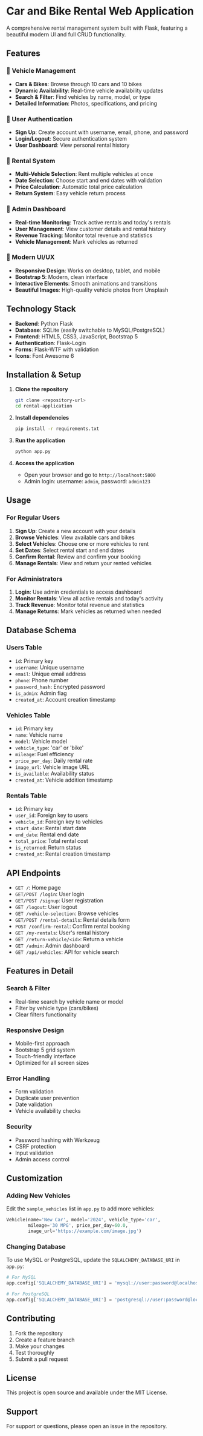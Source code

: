 # Car and Bike Rental Web Application

A comprehensive rental management system built with Flask, featuring a beautiful modern UI and full CRUD functionality.

## Features

### 🚗 Vehicle Management
- **Cars & Bikes**: Browse through 10 cars and 10 bikes
- **Dynamic Availability**: Real-time vehicle availability updates
- **Search & Filter**: Find vehicles by name, model, or type
- **Detailed Information**: Photos, specifications, and pricing

### 👤 User Authentication
- **Sign Up**: Create account with username, email, phone, and password
- **Login/Logout**: Secure authentication system
- **User Dashboard**: View personal rental history

### 📅 Rental System
- **Multi-Vehicle Selection**: Rent multiple vehicles at once
- **Date Selection**: Choose start and end dates with validation
- **Price Calculation**: Automatic total price calculation
- **Return System**: Easy vehicle return process

### 🔧 Admin Dashboard
- **Real-time Monitoring**: Track active rentals and today's rentals
- **User Management**: View customer details and rental history
- **Revenue Tracking**: Monitor total revenue and statistics
- **Vehicle Management**: Mark vehicles as returned

### 🎨 Modern UI/UX
- **Responsive Design**: Works on desktop, tablet, and mobile
- **Bootstrap 5**: Modern, clean interface
- **Interactive Elements**: Smooth animations and transitions
- **Beautiful Images**: High-quality vehicle photos from Unsplash

## Technology Stack

- **Backend**: Python Flask
- **Database**: SQLite (easily switchable to MySQL/PostgreSQL)
- **Frontend**: HTML5, CSS3, JavaScript, Bootstrap 5
- **Authentication**: Flask-Login
- **Forms**: Flask-WTF with validation
- **Icons**: Font Awesome 6

## Installation & Setup

1. **Clone the repository**
   ```bash
   git clone <repository-url>
   cd rental-application
   ```

2. **Install dependencies**
   ```bash
   pip install -r requirements.txt
   ```

3. **Run the application**
   ```bash
   python app.py
   ```

4. **Access the application**
   - Open your browser and go to `http://localhost:5000`
   - Admin login: username: `admin`, password: `admin123`

## Usage

### For Regular Users
1. **Sign Up**: Create a new account with your details
2. **Browse Vehicles**: View available cars and bikes
3. **Select Vehicles**: Choose one or more vehicles to rent
4. **Set Dates**: Select rental start and end dates
5. **Confirm Rental**: Review and confirm your booking
6. **Manage Rentals**: View and return your rented vehicles

### For Administrators
1. **Login**: Use admin credentials to access dashboard
2. **Monitor Rentals**: View all active rentals and today's activity
3. **Track Revenue**: Monitor total revenue and statistics
4. **Manage Returns**: Mark vehicles as returned when needed

## Database Schema

### Users Table
- `id`: Primary key
- `username`: Unique username
- `email`: Unique email address
- `phone`: Phone number
- `password_hash`: Encrypted password
- `is_admin`: Admin flag
- `created_at`: Account creation timestamp

### Vehicles Table
- `id`: Primary key
- `name`: Vehicle name
- `model`: Vehicle model
- `vehicle_type`: 'car' or 'bike'
- `mileage`: Fuel efficiency
- `price_per_day`: Daily rental rate
- `image_url`: Vehicle image URL
- `is_available`: Availability status
- `created_at`: Vehicle addition timestamp

### Rentals Table
- `id`: Primary key
- `user_id`: Foreign key to users
- `vehicle_id`: Foreign key to vehicles
- `start_date`: Rental start date
- `end_date`: Rental end date
- `total_price`: Total rental cost
- `is_returned`: Return status
- `created_at`: Rental creation timestamp

## API Endpoints

- `GET /`: Home page
- `GET/POST /login`: User login
- `GET/POST /signup`: User registration
- `GET /logout`: User logout
- `GET /vehicle-selection`: Browse vehicles
- `GET/POST /rental-details`: Rental details form
- `POST /confirm-rental`: Confirm rental booking
- `GET /my-rentals`: User's rental history
- `GET /return-vehicle/<id>`: Return a vehicle
- `GET /admin`: Admin dashboard
- `GET /api/vehicles`: API for vehicle search

## Features in Detail

### Search & Filter
- Real-time search by vehicle name or model
- Filter by vehicle type (cars/bikes)
- Clear filters functionality

### Responsive Design
- Mobile-first approach
- Bootstrap 5 grid system
- Touch-friendly interface
- Optimized for all screen sizes

### Error Handling
- Form validation
- Duplicate user prevention
- Date validation
- Vehicle availability checks

### Security
- Password hashing with Werkzeug
- CSRF protection
- Input validation
- Admin access control

## Customization

### Adding New Vehicles
Edit the `sample_vehicles` list in `app.py` to add more vehicles:

```python
Vehicle(name='New Car', model='2024', vehicle_type='car', 
        mileage='30 MPG', price_per_day=60.0, 
        image_url='https://example.com/image.jpg')
```

### Changing Database
To use MySQL or PostgreSQL, update the `SQLALCHEMY_DATABASE_URI` in `app.py`:

```python
# For MySQL
app.config['SQLALCHEMY_DATABASE_URI'] = 'mysql://user:password@localhost/rental_db'

# For PostgreSQL
app.config['SQLALCHEMY_DATABASE_URI'] = 'postgresql://user:password@localhost/rental_db'
```

## Contributing

1. Fork the repository
2. Create a feature branch
3. Make your changes
4. Test thoroughly
5. Submit a pull request

## License

This project is open source and available under the MIT License.

## Support

For support or questions, please open an issue in the repository.
